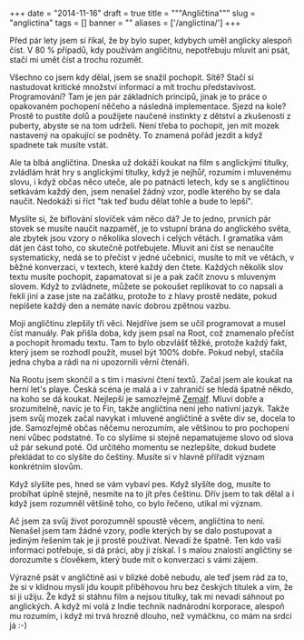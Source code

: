 
+++
date = "2014-11-16"
draft = true
title = """Angličtina"""
slug = "anglictina"
tags = []
banner = ""
aliases = ['/anglictina/']
+++

Před pár lety jsem si říkal, že by bylo super, kdybych uměl anglicky alespoň číst. V 80 % případů, kdy používám angličitnu, nepotřebuju mluvit ani psát, stačí mi umět číst a trochu rozumět.

Všechno co jsem kdy dělal, jsem se snažil pochopit. Sítě? Stačí si nastudovat kritické množství informací a mít trochu představivost. Programování? Tam je jen pár základních principů, jinak je to práce o opakovaném pochopení něčeho a následná implementace. Sjezd na kole? Prostě to pustíte dolů a použijete naučené instinkty z dětství a zkušenosti z puberty, abyste se na tom udrželi. Není třeba to pochopit, jen mít mozek nastavený na opakující se podněty. To znamená pořád jezdit a když spadnete tak musíte vstát.

Ale ta blbá angličtina. Dneska už dokáži koukat na film s anglickými titulky, zvládlám hrát hry s anglickými titulky, když je nejhůř, rozumím i mluvenému slovu, i když občas něco uteče, ale po patnácti letech, kdy se s angličtinou setkávám každý den, jsem nenašel žádný vzor, podle kterého by se dala naučit. Nedokáži si říct "tak teď budu dělat tohle a bude to lepší".

Myslíte si, že biflování slovíček vám něco dá? Je to jedno, prvních pár stovek se musíte naučit nazpaměť, je to vstupní brána do anglického světa, ale zbytek jsou vzory o několika slovech i celých větách. I gramatika vám dát jen část toho, co skutečně potřebujete. Mluvit ani číst se nenaučíte systematicky, nedá se to přečíst v jedné učebnici, musíte to mít ve větách, v běžné konverzaci, v textech, které každý den čtete. Každých několik slov textu musíte pochopit, zapamatovat si je a pak začít znovu s mluveným slovem. Když to zvládnete, můžete se pokoušet replikovat to co napsali a řekli jiní a zase jste na začátku, protože to z hlavy prostě nedáte, pokud nepíšete každý den a nemáte navíc dobrou zpětnou vazbu.

Moji angličtinu zlepšily tři věci. Nejdříve jsem se učil programovat a musel číst manuály. Pak přišla doba, kdy jsem psal na Root, což znamenalo přečíst a pochopit hromadu textu. Tam to bylo obzvlášť těžké, protože každý fakt, který jsem se rozhodl použít, musel být 100% dobře. Pokud nebyl, stačila jedna chyba a rádi na ni upozornili věrní čtenáři.

Na Rootu jsem skončil a s tím i masivní čtení textů. Začal jsem ale koukat na herní let's playe. Česká scéna je malá a i v zahraničí se hledá špatně někdo, na koho se dá koukat. Nejlepší je samozřejmě [Zemalf](https://www.youtube.com/user/TheZemalf). Mluví dobře a srozumitelně, navíc je to Fin, takže angličtina není jeho nativní jazyk. Takže jsem svůj mozek začal navykat i mluvené angličtině a světe div se, docela to jde. Samozřejmě občas něčemu nerozumím, ale většinou to pro pochopení není vůbec podstatné. To co slyšíme si stejně nepamatujeme slovo od slova už pár sekund poté. Od určitého momentu se nezlepšíte, dokud budete překládat to co slyšíte do češtiny. Musíte si v hlavně přířadit význam konkrétním slovům.

Když slyšíte pes, hned se vám vybaví pes. Když slyšíte dog, musíte to probíhat úplně stejně, nesmíte na to jít přes češtinu. Dřív jsem to tak dělal a i když jsem rozumněl většině toho, co bylo řečeno, utíkal mi význam.

Ač jsem za svůj život porozumněl spoustě věcem, angličtina to není. Nenašel jsem tam žádné vzory, podle kterých by se dalo postupovat a jediným řešením tak je ji prostě používat. Nevadí že špatně. Ten kdo vaši informaci potřebuje, si dá práci, aby ji získal. I s malou znalostí angličtiny se dorozumíte s člověkem, který bude mít o konverzaci s vámi zájem.

Výrazně psát v angličtině asi v blízké době nebudu, ale teď jsem rád za to, že si v klidnou myslí jdu koupit příběhovou hru bez českých titulek a vím, že si ji užiju. Že když si stáhnu film a nejsou titulky, tak mi nevadí sáhnout po anglických. A když mi volá z Indie technik nadnárodní korporace, alespoň mu rozumím, i když mi trvá hrozně dlouho, než vymáčknu, co mám na srdci já :-)

